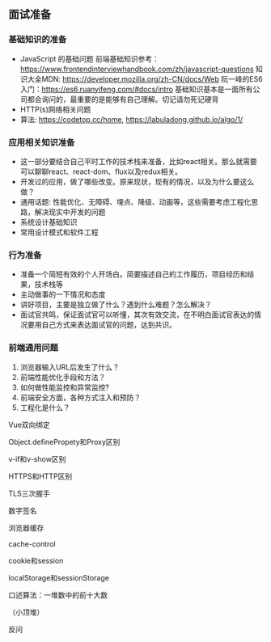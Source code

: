 ## 面试准备

### 基础知识的准备
* JavaScript 的基础问题
  前端基础知识参考：https://www.frontendinterviewhandbook.com/zh/javascript-questions
  知识大全MDN: https://developer.mozilla.org/zh-CN/docs/Web
  阮一峰的ES6入门：https://es6.ruanyifeng.com/#docs/intro
  基础知识基本是一面所有公司都会询问的，最重要的是能够有自己理解。切记请勿死记硬背
* HTTP(s)网络相关问题
* 算法: https://codetop.cc/home, https://labuladong.github.io/algo/1/

### 应用相关知识准备

* 这一部分要结合自己平时工作的技术栈来准备，比如react相关。那么就需要可以聊聊react、react-dom、flux以及redux相关。
* 开发过的应用，做了哪些改变。原来现状，现有的情况，以及为什么要这么做？
* 通用话题: 性能优化、无障碍、埋点、降级、动画等，这些需要考虑工程化思路，解决现实中开发的问题
* 系统设计基础知识
* 常用设计模式和软件工程

### 行为准备

* 准备一个简短有效的个人开场白。简要描述自己的工作履历，项目经历和结果，技术栈等
* 主动做事的一下情况和态度
* 讲好项目，主要是独立做了什么？遇到什么难题？怎么解决？
* 面试官共鸣，保证面试官可以听懂，其次有效交流，在不明白面试官表达的情况要用自己方式来表达面试官的问题，达到共识。

### 前端通用问题

1. 浏览器输入URL后发生了什么？
2. 前端性能优化手段和方法？
3. 如何做性能监控和异常监控?
4. 前端安全方面，各种方式注入和预防？
5. 工程化是什么？



Vue双向绑定

Object.definePropety和Proxy区别

v-if和v-show区别

HTTPS和HTTP区别

TLS三次握手

数字签名

浏览器缓存

cache-control

cookie和session

localStorage和sessionStorage

口述算法：一堆数中的前十大数

（小顶堆）

反问